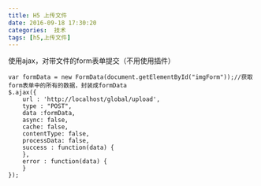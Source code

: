 ```yaml
---
title: H5 上传文件  
date: 2016-09-18 17:30:20
categories:  技术 
tags: [h5,上传文件]
---
```

使用ajax，对带文件的form表单提交（不用使用插件）<br/><!--more-->

    var formData = new FormData(document.getElementById("imgForm"));//获取form表单中的所有的数据，封装成formData
    $.ajax({
        url : 'http://localhost/global/upload',
        type : "POST",
        data :formData,
        async: false,
        cache: false,
        contentType: false,
        processData: false,
        success : function(data) {    
        },
        error : function(data) {  
        }
    });